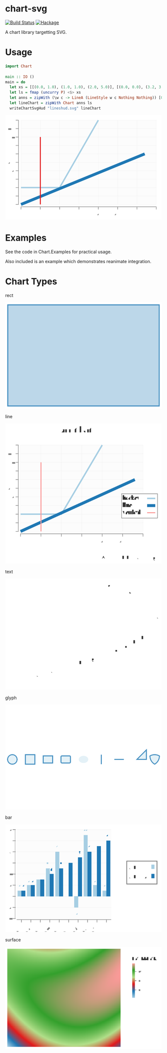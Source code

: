 chart-svg
=========

[![Build
Status](https://travis-ci.org/tonyday567/chart-svg.svg)](https://travis-ci.org/tonyday567/chart-svg)
[![Hackage](https://img.shields.io/hackage/v/chart-svg.svg)](https://hackage.haskell.org/package/chart-svg)

A chart library targetting SVG.

Usage
===

``` haskell
import Chart

main :: IO ()
main = do
  let xs = [[(0.0, 1.0), (1.0, 1.0), (2.0, 5.0)], [(0.0, 0.0), (3.2, 3.0)], [(0.5, 4.0), (0.5, 0)]] :: [[(Double, Double)]]
  let ls = fmap (uncurry P) <$> xs
  let anns = zipWith (\w c -> LineA (LineStyle w c Nothing Nothing)) [0.015, 0.03, 0.01] palette1
  let lineChart = zipWith Chart anns ls
  writeChartSvgHud "lineshud.svg" lineChart
```

![chart-svg example](other/lineshud.svg)

Examples
===

See the code in Chart.Examples for practical usage.

Also included is an example which demonstrates reanimate integration.

Chart Types
===

rect

![](other/unit.svg)

line

![](other/line.svg)

text

![](other/text.svg)

glyph

![](other/glyph.svg)

bar

![](other/bar.svg)

surface

![](other/surface.svg)
